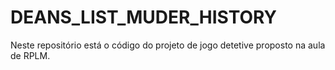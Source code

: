# DEANS_LIST_MUDER_HISTORY
 Neste repositório está o código do projeto de jogo detetive proposto na aula de RPLM. 
